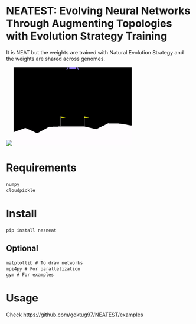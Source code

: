 NEATEST: Evolving Neural Networks Through Augmenting Topologies with Evolution Strategy Training
===============================================================================================

It is NEAT but the weights are trained with Natural Evolution Strategy and
the weights are shared across genomes.

![](videos/DoubleInvertedPendulum.gif) ![](videos/LunarLander.gif)

# Requirements
```
numpy
cloudpickle
```

# Install
```
pip install nesneat
```

## Optional
```
matplotlib # To draw networks
mpi4py # For parallelization
gym # For examples
```

# Usage
Check https://github.com/goktug97/NEATEST/examples

